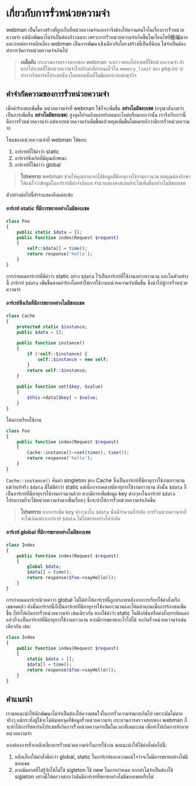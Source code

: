 # เกี่ยวกับการรั่วหน่วยความจำ

webman เป็นโครงสร้างที่ถูกเก็บที่หน่วยความจำและเราจึงต้องให้ความสนใจในเรื่องการรั่วหน่วยความจำ แต่นักพัฒนาไม่จำเป็นต้องกังวลมาก เพราะการรั่วหน่วยความจำเกิดขึ้นในเงื่อนไขที่極端มาก และง่ายต่อการหลีกเลี่ยง webman เป็นการพัฒนาเชิงเดียวกับโครงสร้างที่เป็นที่นิยม ไม่จำเป็นต้องทำการจัดการหน่วยความจำเกินไป

> **เคล็ดลับ**
> กระบวนการตรวจสอบของ webman จะตรวจสอบโปรเซสที่ใช้หน่วยความจำ ถ้าหากโปรเซสที่ใช้หน่วยความจำใกล้ถึงค่าที่กำหนดไว้ใน `memory_limit` ของ php.ini จะทำการรีสตาร์ทโปรเซสนั้นๆโดยตอนนั้นที่ไม่มีผลกระทบต่อธุรกิจ

## คำจำกัดความของการรั่วหน่วยความจำ
เมื่อคำร้องขอเพิ่มขึ้น หน่วยความจำที่ webman ใช้ก็จะเพิ่มขึ้น **อย่างไมมีขอบเขต** (กรุณาสังเกตว่าเป็นการเพิ่มขึ้น **อย่างไมมีขอบเขต**) สูงสุดไปจนถึงหลายร้อยเมกะไบต์หรือมากกว่านั้น เราจึงเรียกว่านี้คือการรั่วหน่วยความจำ แต่หากหน่วยความจำเพิ่มขึ้นแล้วหยุดเพิ่มขึ้นไม่หมายถึงว่ามีการรั่วหน่วยความจำ

โซนของหน่วยความจำที่ webman ใช้ชอบ:
1. อาร์เรย์ที่ใช้คำว่า static
2. อาร์เรย์ซิงเกิลที่มีคุณลักษณะ
3. อาร์เรย์ที่ใช้คำว่า global

> **โปรดทราบ**
> webman ช่วยให้คุณสามารถใช้ข้อมูลที่มีอายุการใช้งานยาวนาน แต่คุณต้องรักษาให้แน่ใจว่าข้อมูลในอาร์เรย์มีค่าจำกัดและจำนวนของพาสเล่นต์จะไม่เพิ่มขึ้นอย่างไมมีขอบเขต

ตัวอย่างต่อไปนี้ชำระแสดงถึงแต่ละข้อ

#### อาร์เรย์ static ที่มีการขยายอย่างไมมีขอบเขต
```php
class Foo
{
    public static $data = [];
    public function index(Request $request)
    {
        self::$data[] = time();
        return response('hello');
    }
}
```

การกำหนดอาร์เรย์ที่มีคำว่า static อย่าง `$data` ไว้เป็นอาร์เรย์ที่ใช้งานอย่างยาวนาน และในตัวอย่างนี้ อาร์เรย์ `$data` เพิ่มขึ้นตามคำร้องโดยทำให้การใช้งานหน่วยความจำเพิ่มขึ้น ซึ่งนำไปสู่การรั่วหน่วยความจำ

#### อาร์เรย์ซิงเกิลที่มีการขยายอย่างไมมีขอบเขต
```php
class Cache
{
    protected static $instance;
    public $data = [];
    
    public function instance()
    {
        if (!self::$instance) {
            self::$instance = new self;
        }
        return self::$instance;
    }
    
    public function set($key, $value)
    {
        $this->data[$key] = $value;
    }
}
```

โค้ดการเรียกใช้งาน
```php
class Foo
{
    public function index(Request $request)
    {
        Cache::instance()->set(time(), time());
        return response('hello');
    }
}
```

`Cache::instance()` คืนค่า singleton ของ Cache ซึ่งเป็นอาร์เรย์ที่มีอายุการใช้งานยาวนาน แม้ว่าแท้จริง `$data` มีไม่มีคำว่า static แต่เนื่องจากคลาสมีอายุการใช้งานยาวนาน ดังนั้น `$data` ก็เป็นอาร์เรย์ที่มีอายุการใช้งานยาวนานด้วย หากมีการเพิ่มข้อมูล key ต่างๆลงในอาร์เรย์ `$data` โปรแกรมก็จะใช้หน่วยความจำมากขึ้นเรื่อยๆ ซึ่งจะทำให้การรั่วหน่วยความจำเกิดขึ้น

> **โปรดทราบ**
> หากการเพิ่ม key ต่างๆลงใน `$data` นั่นมีจำนวนที่จำกัด การรั่วหน่วยความจำก็จะไม่เกิดเพราะอาร์เรย์ `$data` ไม่ได้ขยายอย่างไม่จำกัด

#### อาร์เรย์ global ที่มีการขยายอย่างไมมีขอบเขต
```php
class Index
{
    public function index(Request $request)
    {
        global $data;
        $data[] = time();
        return response($foo->sayHello());
    }
}
```
การกำหนดอาร์เรย์ด้วยคำว่า global ไม่ได้ทำให้อาร์เรย์นี้ถูกทำลายหลังจากการเรียกใช้คำสั่งหรือเมธอดแล้ว ดังนั้นอาร์เรย์นี้ก็เป็นอาร์เรย์ที่มีอายุการใช้งานยาวนานและโค้ดด้านบนเมื่อการร้องขอเพิ่มขึ้น ก็ทำให้เกิดการรั่วหน่วยความจำ เช่นเดียวกัน หากใช้คำว่า static ในฟังก์ชันหรือคำสั่งบรรทัดนอกแล้วก็จะเป็นอาร์เรย์ที่มีอายุการใช้งานยาวนาน หากมีการขยายเอะไรไปได้ จะเกิดรั่วหน่วยความจำเช่นเดียวกัน เช่น:
```php
class Index
{
    public function index(Request $request)
    {
        static $data = [];
        $data[] = time();
        return response($foo->sayHello());
    }
}
```

## คำแนะนำ
เราขอแนะนำให้นักพัฒนาไม่จำเป็นต้องให้ความสนใจในการรั่วความจำมากเกินไป เพราะมันไม่ตายจริงๆ แม้กระทั่งผู้ใช้จะไม่ค้นพบจุดที่ข้อมูลรั่วหน่วยความจำ กระบวนการตรวจสอบของ webman ก็จะทำให้การรีสตาร์ทโปรเซสที่เกิดการรั่วหน่วยความจำเป็นในเวลาที่เหมาะสม เพื่อทำให้เกิดการทำลายหน่วยความจำ

หากต้องการที่จะหลีกเลี่ยงการรั่วหน่วยความจำในการใช้งาน ขอแนะนำให้ใช้คำสั่งต่อไปนี้:
1. หลีกเลี่ยงให้คำสั่งมีคำว่า global, static ในอาร์เรย์และความแน่ใจว่าจะไม่มีการขยายอย่างไม่มีขอบเขต
2. หากมีคลาสที่ไม่รู้จักให้ไม่ใช้ sigleton ใช้ new ในการกำหนด หากท่าไม่จำเป็นต้องใช้ sigleton อย่างนี้ให้ตรวจสอบว่ามันมีอาร์เรย์ที่ขยายอย่างไม่มีขอบเขตหรือไม่

